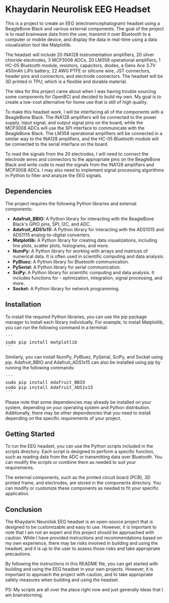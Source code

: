 # Khaydarin Neurolisk EEG Headset

This is a project to create an EEG (electroencephalogram) headset using a BeagleBone Black and various external components. The goal of the project is to read brainwave data from the user, transmit it over Bluetooth to a computer or mobile device, and display the data in real-time using a data visualization tool like Matplotlib.

The headset will include 20 INA128 instrumentation amplifiers, 20 silver chloride electrodes, 3 MCP3008 ADCs, 20 LM358 operational amplifiers, 1 HC-05 Bluetooth module, resistors, capacitors, diodes, a Gens Ace 3.7V 450mAh LiPo battery, 22 AWG PTFE or silicone wire, JST connectors, header pins and connectors, and electrode connectors. The headset will be 3D printed in TPU, which is a flexible and durable material.

The idea for this project came about when I was having trouble sourcing some components for OpenBCI and decided to build my own. My goal is to create a low-cost alternative for home use that is still of high quality.

To make this headset work, I will be interfacing all of the components with a BeagleBone Black. The INA128 amplifiers will be connected to the power supply, input signal, and output signal pins on the board, while the MCP3008 ADCs will use the SPI interface to communicate with the BeagleBone Black. The LM358 operational amplifiers will be connected in a similar way to the INA128 amplifiers, and the HC-05 Bluetooth module will be connected to the serial interface on the board.

To read the signals from the 20 electrodes, I will need to connect the electrode wires and connectors to the appropriate pins on the BeagleBone Black and write code to read the signals from the INA128 amplifiers and MCP3008 ADCs. I may also need to implement signal processing algorithms in Python to filter and analyze the EEG signals.

## Dependencies
The project requires the following Python libraries and external components:

- **Adafruit_BBIO:** A Python library for interacting with the BeagleBone Black's GPIO pins, SPI, I2C, and ADC.
- **Adafruit_ADS1x15:** A Python library for interacting with the ADS1015 and ADS1115 analog-to-digital converters.
- **Matplotlib:** A Python library for creating data visualizations, including line plots, scatter plots, histograms, and more.
- **NumPy:** A Python library for working with arrays and matrices of numerical data. It is often used in scientific computing and data analysis.
- **PyBluez:** A Python library for Bluetooth communication.
- **PySerial:** A Python library for serial communication.
- **SciPy:** A Python library for scientific computing and data analysis. It includes functions for - optimization, integration, signal processing, and more.
- **Socket:** A Python library for network programming.

## Installation

To install the required Python libraries, you can use the pip package manager to install each library individually. For example, to install Matplotlib, you can run the following command in a terminal:
<pre>
```
sudo pip install matplotlib
```
</pre>
Similarly, you can install NumPy, PyBluez, PySerial, SciPy, and Socket using pip. Adafruit_BBIO and Adafruit_ADS1x15 can also be installed using pip by running the following commands:
<pre>
```
sudo pip install Adafruit_BBIO
sudo pip install Adafruit_ADS1x15
```
</pre>
Please note that some dependencies may already be installed on your system, depending on your operating system and Python distribution. Additionally, there may be other dependencies that you need to install depending on the specific requirements of your project.

## Getting Started
To run the EEG headset, you can use the Python scripts included in the scripts directory. Each script is designed to perform a specific function, such as reading data from the ADC or transmitting data over Bluetooth. You can modify the scripts or combine them as needed to suit your requirements.

The external components, such as the printed circuit board (PCB), 3D printed frame, and electrodes, are stored in the components directory. You can modify or customize these components as needed to fit your specific application.

## Conclusion
The Khaydarin Neurolisk EEG headset is an open-source project that is designed to be customizable and easy to use. However, it is important to note that I am not an expert and this project should be approached with caution. While I have provided instructions and recommendations based on my own experience, there may be risks involved in building and using the headset, and it is up to the user to assess those risks and take appropriate precautions.

By following the instructions in this README file, you can get started with building and using the EEG headset in your own projects. However, it is important to approach the project with caution, and to take appropriate safety measures when building and using the headset.

PS: My scripts are all over the place right now and just generally ideas that I am brainstorming.
